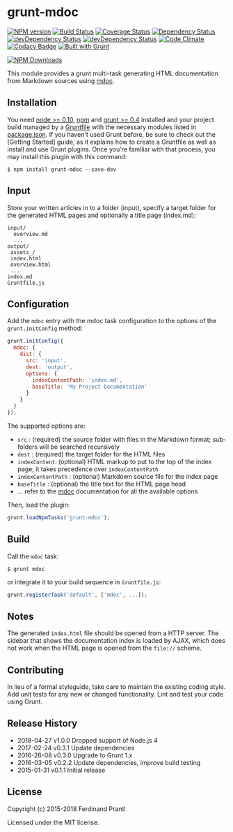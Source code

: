# grunt-mdoc
[![NPM version](https://badge.fury.io/js/grunt-mdoc.png)](http://badge.fury.io/js/grunt-mdoc)
[![Build Status](https://travis-ci.org/prantlf/grunt-mdoc.png)](https://travis-ci.org/prantlf/grunt-mdoc)
[![Coverage Status](https://coveralls.io/repos/prantlf/grunt-mdoc/badge.svg)](https://coveralls.io/r/prantlf/grunt-mdoc)
[![Dependency Status](https://david-dm.org/prantlf/grunt-mdoc.svg)](https://david-dm.org/prantlf/grunt-mdoc)
[![devDependency Status](https://david-dm.org/prantlf/grunt-mdoc/dev-status.svg)](https://david-dm.org/prantlf/grunt-mdoc#info=devDependencies)
[![devDependency Status](https://david-dm.org/prantlf/grunt-mdoc/peer-status.svg)](https://david-dm.org/prantlf/grunt-mdoc#info=peerDependencies)
[![Code Climate](https://codeclimate.com/github/prantlf/grunt-mdoc/badges/gpa.svg)](https://codeclimate.com/github/prantlf/grunt-mdoc)
[![Codacy Badge](https://www.codacy.com/project/badge/f3896e8dfa5342b8add12d50390edfcd)](https://www.codacy.com/public/prantlf/grunt-mdoc)
[![Built with Grunt](https://cdn.gruntjs.com/builtwith.png)](http://gruntjs.com/)

[![NPM Downloads](https://nodei.co/npm/grunt-mdoc.png?downloads=true&stars=true)](https://www.npmjs.com/package/grunt-mdoc)

This module provides a grunt multi-task generating HTML documentation from
Markdown sources using [mdoc].

## Installation

You need [node >= 0.10][node], [npm] and [grunt >= 0.4][Grunt] installed
and your project build managed by a [Gruntfile] with the necessary modules
listed in [package.json].  If you haven't used Grunt before, be sure to
check out the [Getting Started] guide, as it explains how to create a
Gruntfile as well as install and use Grunt plugins.  Once you're familiar
with that process, you may install this plugin with this command:

```shell
$ npm install grunt-mdoc --save-dev
```

## Input

Store your written articles in to a folder (input), specify a target folder
for the generated HTML pages and optionally a title page (index.md):

```text
input/
  overview.md
  ...
output/
 assets_/
 index.html
 overview.html
 ...
index.md
Gruntfile.js
```

## Configuration

Add the `mdoc` entry with the mdoc task configuration to the options of the
`grunt.initConfig` method:

```js
grunt.initConfig({
  mdoc: {
    dist: {
      src: 'input',
      dest: 'output',
      options: {
        indexContentPath: 'index.md',
        baseTitle: 'My Project Documentation'
      }
    }
  }
});
```

The supported options are:

 * `src` : (required) the source folder with files in the Markdown
           format; sub-folders will be searched recursively
 * `dest` : (required) the target folder for the HTML files
 * `indexContent`: (optional) HTML markup to put to the top of the index
                   page; it takes precedence over `indexContentPath`
 * `indexContentPath` : (optional) Markdown source file for the index page
 * `baseTitle` : (optional) the title text for the HTML page head
 * ... refer to the [mdoc] documentation for all the available options

Then, load the plugin:

```javascript
grunt.loadNpmTasks('grunt-mdoc');
```

## Build

Call the `mdoc` task:

```shell
$ grunt mdoc
```

or integrate it to your build sequence in `Gruntfile.js`:

```js
grunt.registerTask('default', ['mdoc', ...]);
```

## Notes

The generated `index.html` file should be opened from a HTTP server.  The
sidebar that shows the documentation index is loaded by AJAX, which does
not work when the HTML page is opened from the `file://` scheme.

## Contributing

In lieu of a formal styleguide, take care to maintain the existing coding
style.  Add unit tests for any new or changed functionality. Lint and test
your code using Grunt.

## Release History

 * 2018-04-27   v1.0.0   Dropped support of Node.js 4
 * 2017-02-24   v0.3.1   Update dependencies
 * 2016-26-08   v0.3.0   Upgrade to Grunt 1.x
 * 2016-03-05   v0.2.2   Update dependencies, improve build testing
 * 2015-01-31   v0.1.1   Initial release

## License

Copyright (c) 2015-2018 Ferdinand Prantl

Licensed under the MIT license.

[node]: http://nodejs.org
[npm]: http://npmjs.org
[package.json]: https://docs.npmjs.com/files/package.json
[Grunt]: https://gruntjs.com
[Gruntfile]: http://gruntjs.com/sample-gruntfile
[Getting Gtarted]: https://github.com/gruntjs/grunt/wiki/Getting-started
[mdoc]: https://github.com/millermedeiros/mdoc

